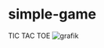 # simple-game
TIC TAC TOE
![grafik](https://user-images.githubusercontent.com/50766127/167465753-73a7d10f-1e20-476d-98d1-66e54a9e04b4.png)
